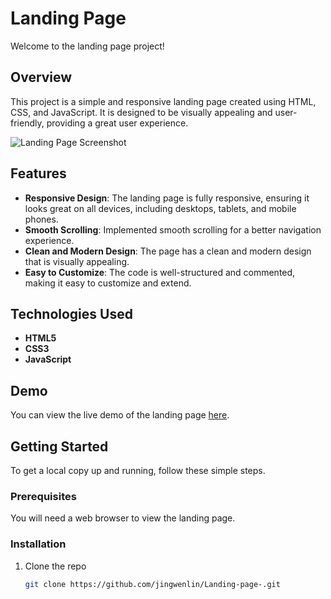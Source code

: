 # Landing Page

Welcome to the landing page project!

## Overview

This project is a simple and responsive landing page created using HTML, CSS, and JavaScript. It is designed to be visually appealing and user-friendly, providing a great user experience.

![Landing Page Screenshot](path/to/screenshot.png)

## Features

- **Responsive Design**: The landing page is fully responsive, ensuring it looks great on all devices, including desktops, tablets, and mobile phones.
- **Smooth Scrolling**: Implemented smooth scrolling for a better navigation experience.
- **Clean and Modern Design**: The page has a clean and modern design that is visually appealing.
- **Easy to Customize**: The code is well-structured and commented, making it easy to customize and extend.

## Technologies Used

- **HTML5**
- **CSS3**
- **JavaScript**

## Demo

You can view the live demo of the landing page [here](https://jingwenlin.github.io/Landing-page-/).

## Getting Started

To get a local copy up and running, follow these simple steps.

### Prerequisites

You will need a web browser to view the landing page.

### Installation

1. Clone the repo
   ```sh
   git clone https://github.com/jingwenlin/Landing-page-.git

